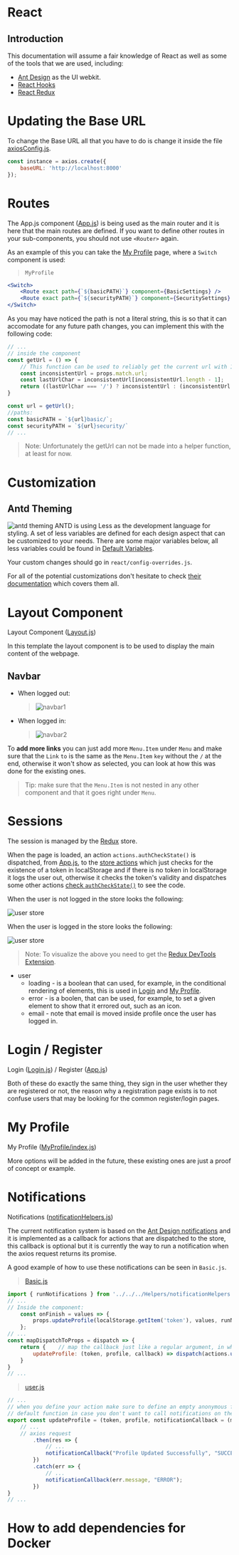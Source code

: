 # React
## Introduction

This documentation will assume a fair knowledge of React as well as some of the tools that we are used, including:

- [Ant Design](https://ant.design) as the UI webkit.
- [React Hooks](https://reactjs.org/docs/hooks-intro.html)
- [React Redux](https://redux.js.org/basics/usage-with-react)


# Updating the Base URL
To change the Base URL all that you have to do is change it inside the file [axiosConfig.js](../../react/src/axiosConfig.js).
```jsx
const instance = axios.create({
    baseURL: 'http://localhost:8000'
});
```

# Routes
The App.js component ([App.js](../../react/src/App.js)) is being used as the main router and it is here that the main routes are defined. If you want to define other routes in your sub-components, you should not use `<Router>` again.

As an example of this you can take the [My Profile](../../react/src/components/MyProfile/index.js) page, where a `Switch` component is used:
> `MyProfile`
```jsx
<Switch>
    <Route exact path={`${basicPATH}`} component={BasicSettings} />
    <Route exact path={`${securityPATH}`} component={SecuritySettings} />
</Switch>
```
As you may have noticed the path is not a literal string, this is so that it can accomodate for any future path changes, you can implement this with the following code:
```jsx
// ...
// inside the component
const getUrl = () => {
    // This function can be used to reliably get the current url with 1 slash at the end
    const inconsistentUrl = props.match.url;
    const lastUrlChar = inconsistentUrl[inconsistentUrl.length - 1];
    return ((lastUrlChar === '/') ? inconsistentUrl : (inconsistentUrl + '/'));
}

const url = getUrl();
//paths: 
const basicPATH = `${url}basic/`;
const securityPATH = `${url}security/`
// ...
```
> Note: Unfortunately the getUrl can not be made into a helper function, at least for now.

# Customization
##  Antd Theming
![antd theming](./img/usage_with_react.png)
ANTD is using Less as the development language for styling. A set of less variables are defined for each design aspect that can be customized to your needs.
There are some major variables below, all less variables could be found in [Default Variables](https://github.com/ant-design/ant-design/blob/master/components/style/themes/default.less). 

Your custom changes should go in `react/config-overrides.js`.

For all of the potential customizations don't hesitate to check [their documentation](https://ant.design/docs/react/customize-theme) which covers them all.

# Layout Component
Layout Component ([Layout.js](../../react/src/containers/Layout.js))

In this template the layout component is to be used to display the main content of the webpage.
## Navbar
- When logged out:
    > ![navbar1](./img/navbar1.png)
- When logged in:
    > ![navbar2](./img/navbar2.png)

To **add more links** you can just add more `Menu.Item` under `Menu` and make sure that the `Link` `to` is the same as the `Menu.Item` `key` without the `/` at the end, otherwise it won't show as selected, you can look at how this was done for the existing ones.
> Tip: make sure that the `Menu.Item` is not nested in any other component and that it goes right under `Menu`.

# Sessions
The session is managed by the [Redux](https://redux.js.org/basics/usage-with-react) store.

When the page is loaded, an action `actions.authCheckState()` is dispatched, from [App.js](../../react/src/App.js), to the [store actions](../../react/src/store/actions/user.js) which just checks for the existence of a token in localStorage and if there is no token in localStorage it logs the user out, otherwise it checks the token's validity and dispatches some other actions [check `authCheckState()`](../../react/src/store/actions/user.js) to see the code.

When the user is not logged in the store looks the following:

![user store](./img/user_store_not_signed_in.png)

When the user is logged in the store looks the following:

![user store](./img/user_store_signed_in.png)

> Note: To visualize the above you need to get the [Redux DevTools Extension](https://github.com/zalmoxisus/redux-devtools-extension).

- user
    - loading - is a boolean that can used, for example, in the conditional rendering of elements, this is used in [Login](../../react/src/components/Login.js) and [My Profile](../../react/src/components/MyProfile/index.js).  
    - error - is a boolen, that can be used, for example, to set a given element to show that it errored out, such as an icon.
    - email - note that email is moved inside profile once the user has logged in. 

# Login / Register 
Login ([Login.js](../../react/src/components/Login.js)) / Register ([App.js](../../react/src/App.js))

Both of these do exactly the same thing, they sign in the user whether they are registered or not, the reason why a registration page exists is to not confuse users that may be looking for the common register/login pages.
# My Profile
My Profile ([MyProfile/index.js](../../react/src/components/MyProfile/index.js))

More options will be added in the future, these existing ones are just a proof of concept or example.
# Notifications
Notifications ([notificationHelpers.js](../../react/src/Helpers/notificationHelpers.js))

The current notification system is based on the [Ant Design notifications](https://ant.design/components/notification/) and it is implemented as a callback for actions that are dispatched to the store, this callback is optional but it is currently the way to run a notification when the axios request returns its promise.

A good example of how to use these notifications can  be seen in `Basic.js`.

> [Basic.js](../../react/src/components/MyProfile/Settings/Basic.js)
```jsx
import { runNotifications } from '../../../Helpers/notificationHelpers';
// ...
// Inside the component:
    const onFinish = values => {
        props.updateProfile(localStorage.getItem('token'), values, runNotifications)
    };
// ...
const mapDispatchToProps = dispatch => {
    return {    // map the callback just like a regular argument, in whatever action you want to dispatch
        updateProfile: (token, profile, callback) => dispatch(actions.updateProfile(token, profile, callback))
    }
}
// ...
```
> [user.js](../../react/src/store/actions/user.js)
```jsx
// ...
// when you define your action make sure to define an empty anonymous function as the
// default function in case you don't want to call notifications on the given action
export const updateProfile = (token, profile, notificationCallback = (message, outcome) => { }) => dispatch => {
    // ...
    // axios request
        .then(res => {
            // ...
            notificationCallback("Profile Updated Successfully", "SUCCESS");
        })
        .catch(err => {
            // ...
            notificationCallback(err.message, "ERROR");
        })
}
// ...
```

# How to add dependencies for Docker
